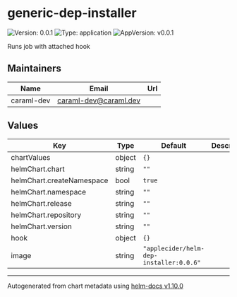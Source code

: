 # generic-dep-installer

![Version: 0.0.1](https://img.shields.io/badge/Version-0.0.1-informational?style=flat-square) ![Type: application](https://img.shields.io/badge/Type-application-informational?style=flat-square) ![AppVersion: v0.0.1](https://img.shields.io/badge/AppVersion-v0.0.1-informational?style=flat-square)

Runs job with attached hook

## Maintainers

| Name | Email | Url |
| ---- | ------ | --- |
| caraml-dev | <caraml-dev@caraml.dev> |  |

## Values

| Key | Type | Default | Description |
|-----|------|---------|-------------|
| chartValues | object | `{}` |  |
| helmChart.chart | string | `""` |  |
| helmChart.createNamespace | bool | `true` |  |
| helmChart.namespace | string | `""` |  |
| helmChart.release | string | `""` |  |
| helmChart.repository | string | `""` |  |
| helmChart.version | string | `""` |  |
| hook | object | `{}` |  |
| image | string | `"applecider/helm-dep-installer:0.0.6"` |  |

----------------------------------------------
Autogenerated from chart metadata using [helm-docs v1.10.0](https://github.com/norwoodj/helm-docs/releases/v1.10.0)

